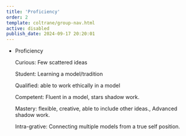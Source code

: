 ```yaml
---
title: 'Proficiency'
order: 2
template: coltrane/group-nav.html
active: disabled
publish_date: 2024-09-17 20:20:01
---
```



- Proficiency
    
    Curious: Few scattered ideas
    
    Student: Learning a model/tradition
    
    Qualified: able to work ethically in a model
    
    Competent: Fluent in a model, stars shadow work.
    
    Mastery: flexible, creative, able to include other ideas., Advanced shadow work.
    
    Intra-grative: Connecting multiple models from a true self position.